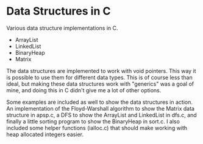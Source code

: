 # Data Structures in C
Various data structure implementations in C.

- ArrayList
- LinkedList
- BinaryHeap
- Matrix

The data structures are implemented to work with void pointers. This way it is possible to use them for different data types. This is of course less than ideal, but making these data structures work with "generics" was a goal of mine, and doing this in C didn't give me a lot of other options.

Some examples are included as well to show the data structures in action. An implementation of the Floyd-Warshall algorithm to show the Matrix data structure in apsp.c, a DFS to show the ArrayList and LinkedList in dfs.c, and finally a little sorting program to show the BinaryHeap in sort.c. I also included some helper functions (ialloc.c) that should make working with heap allocated integers easier.